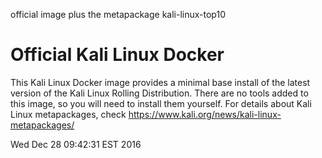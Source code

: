 official image plus the metapackage kali-linux-top10

# Official Kali Linux Docker
This Kali Linux Docker image provides a minimal base install of the latest version of the Kali Linux Rolling Distribution.
There are no tools added to this image, so you will need to install them yourself.
For details about Kali Linux metapackages, check https://www.kali.org/news/kali-linux-metapackages/

Wed Dec 28 09:42:31 EST 2016
